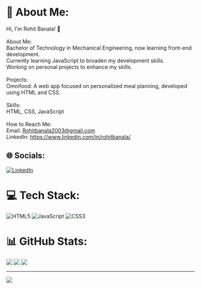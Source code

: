 # 💫 About Me:
Hi, I'm Rohit Banala! 👋<br><br>About Me:<br>Bachelor of Technology in Mechanical Engineering, now learning front-end development.<br>Currently learning JavaScript to broaden my development skills.<br>Working on personal projects to enhance my skills.<br><br>Projects:<br>Omnifood: A web app focused on personalized meal planning, developed using HTML and CSS.<br><br>Skills:<br>HTML, CSS, JavaScript<br><br>How to Reach Me:<br>Email: Rohitbanala2003@gmail.com  <br>LinkedIn: https://www.linkedin.com/in/rohitbanala/


## 🌐 Socials:
[![LinkedIn](https://img.shields.io/badge/LinkedIn-%230077B5.svg?logo=linkedin&logoColor=white)](https://linkedin.com/in/https://www.linkedin.com/in/rohitbanala/) 

# 💻 Tech Stack:
![HTML5](https://img.shields.io/badge/html5-%23E34F26.svg?style=for-the-badge&logo=html5&logoColor=white) ![JavaScript](https://img.shields.io/badge/javascript-%23323330.svg?style=for-the-badge&logo=javascript&logoColor=%23F7DF1E) ![CSS3](https://img.shields.io/badge/css3-%231572B6.svg?style=for-the-badge&logo=css3&logoColor=white)
# 📊 GitHub Stats:
![](https://github-readme-stats.vercel.app/api?username=rohitbanala&theme=dark&hide_border=false&include_all_commits=true&count_private=true)
![](https://github-readme-streak-stats.herokuapp.com/?user=rohitbanala&theme=dark&hide_border=false)
![](https://github-readme-stats.vercel.app/api/top-langs/?username=rohitbanala&theme=dark&hide_border=false&include_all_commits=true&count_private=true&layout=compact)

---
[![](https://visitcount.itsvg.in/api?id=rohitbanala&icon=0&color=0)](https://visitcount.itsvg.in)

<!-- Proudly created with GPRM ( https://gprm.itsvg.in ) -->
